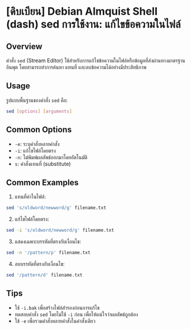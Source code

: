 # [ดิบเบียน] Debian Almquist Shell (dash) sed การใช้งาน: แก้ไขข้อความในไฟล์

## Overview
คำสั่ง `sed` (Stream Editor) ใช้สำหรับการแก้ไขข้อความในไฟล์หรือข้อมูลที่ส่งผ่านทางมาตรฐานอินพุต โดยสามารถทำการค้นหา แทนที่ และลบข้อความได้อย่างมีประสิทธิภาพ

## Usage
รูปแบบพื้นฐานของคำสั่ง `sed` คือ:

```bash
sed [options] [arguments]
```

## Common Options
- `-e`: ระบุคำสั่งหลายคำสั่ง
- `-i`: แก้ไขไฟล์โดยตรง
- `-n`: ไม่พิมพ์ผลลัพธ์ออกมาโดยอัตโนมัติ
- `s`: คำสั่งแทนที่ (substitute)

## Common Examples
1. แทนที่คำในไฟล์:
```bash
sed 's/oldword/newword/g' filename.txt
```

2. แก้ไขไฟล์โดยตรง:
```bash
sed -i 's/oldword/newword/g' filename.txt
```

3. แสดงเฉพาะบรรทัดที่ตรงกับเงื่อนไข:
```bash
sed -n '/pattern/p' filename.txt
```

4. ลบบรรทัดที่ตรงกับเงื่อนไข:
```bash
sed '/pattern/d' filename.txt
```

## Tips
- ใช้ `-i.bak` เพื่อสร้างไฟล์สำรองก่อนการแก้ไข
- ทดสอบคำสั่ง `sed` โดยไม่ใช้ `-i` ก่อน เพื่อให้แน่ใจว่าผลลัพธ์ถูกต้อง
- ใช้ `-e` เพื่อรวมคำสั่งหลายคำสั่งในคำสั่งเดียว
